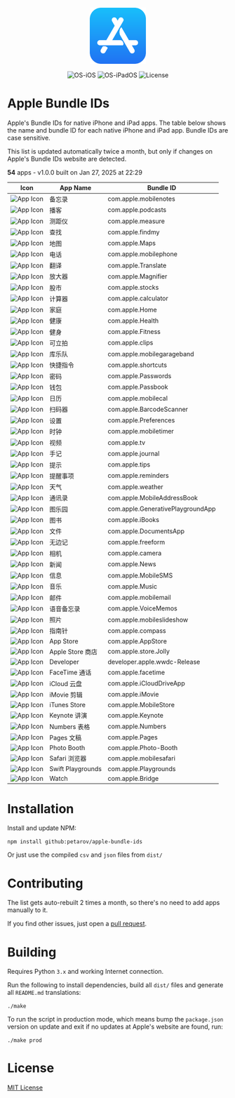 <p align="center">
  <img src="../app-store.png" width="128"/>
</p>
<p align="center">
  <img alt="OS-iOS" src="https://img.shields.io/badge/iOS-gray?style=flat-square"/>
  <img alt="OS-iPadOS" src="https://img.shields.io/badge/iPadOS-gray?style=flat-square"/>
  <img alt="License" src="https://img.shields.io/github/license/petarov/google-app-ids?style=square">
</p>

# Apple Bundle IDs

Apple's Bundle IDs for native iPhone and iPad apps. The table below shows the name and bundle ID for each native iPhone and iPad app. Bundle IDs are case sensitive.

This list is updated automatically twice a month, but only if changes on Apple's Bundle IDs website are detected.

**54** apps - v1.0.0 built on Jan 27, 2025 at 22:29



| Icon | App Name | Bundle ID |
| --- | --- | --- |
| ![App Icon](https://help.apple.com/assets/6723B9B8B699CCA0A30A4425/6723B9C21B0110B75B0CB561/zh_CN/c0b2e5615a23beca598e9a389f2a8299.png) | 备忘录 |  com.apple.mobilenotes
| ![App Icon](https://help.apple.com/assets/6723B9B8B699CCA0A30A4425/6723B9C21B0110B75B0CB561/zh_CN/aa0d7270566902790647a2d674334fbb.png) | 播客 |  com.apple.podcasts
| ![App Icon](https://help.apple.com/assets/6723B9B8B699CCA0A30A4425/6723B9C21B0110B75B0CB561/zh_CN/63fa68e20397e9b04963deaaceed64fe.png) | 测距仪 |  com.apple.measure
| ![App Icon](https://help.apple.com/assets/6723B9B8B699CCA0A30A4425/6723B9C21B0110B75B0CB561/zh_CN/517f23fce6cb0ce5aa8c36bfa5cf5ce3.png) | 查找 |  com.apple.findmy
| ![App Icon](https://help.apple.com/assets/6723B9B8B699CCA0A30A4425/6723B9C21B0110B75B0CB561/zh_CN/21e8c59cd2f31008048b15875a0abc56.png) | 地图 |  com.apple.Maps
| ![App Icon](https://help.apple.com/assets/6723B9B8B699CCA0A30A4425/6723B9C21B0110B75B0CB561/zh_CN/4b79edee58737b87ad81195e6f3dd4da.png) | 电话 |  com.apple.mobilephone
| ![App Icon](https://help.apple.com/assets/6723B9B8B699CCA0A30A4425/6723B9C21B0110B75B0CB561/zh_CN/4b5d59237c84dd7436631525e8a6a3e4.png) | 翻译 |  com.apple.Translate
| ![App Icon](https://help.apple.com/assets/6723B9B8B699CCA0A30A4425/6723B9C21B0110B75B0CB561/zh_CN/3f46f04e5802f10fc0b0e8ec05a7a84a.png) | 放大器 |  com.apple.Magnifier
| ![App Icon](https://help.apple.com/assets/6723B9B8B699CCA0A30A4425/6723B9C21B0110B75B0CB561/zh_CN/903deff89ddd59acfbd8c6caab55a1bb.png) | 股市 |  com.apple.stocks
| ![App Icon](https://help.apple.com/assets/6723B9B8B699CCA0A30A4425/6723B9C21B0110B75B0CB561/zh_CN/7c97cffba40e56cf9e2ccde17c2fbc3a.png) | 计算器 |  com.apple.calculator
| ![App Icon](https://help.apple.com/assets/6723B9B8B699CCA0A30A4425/6723B9C21B0110B75B0CB561/zh_CN/01ef17ed118fde0508f256c8c7de5468.png) | 家庭 |  com.apple.Home
| ![App Icon](https://help.apple.com/assets/6723B9B8B699CCA0A30A4425/6723B9C21B0110B75B0CB561/zh_CN/b0b0ac1b1c7d6b411c5e8c61ef41aa87.png) | 健康 |  com.apple.Health
| ![App Icon](https://help.apple.com/assets/6723B9B8B699CCA0A30A4425/6723B9C21B0110B75B0CB561/zh_CN/a4f03fe8b7b21fa3160be027c203ed91.png) | 健身 |  com.apple.Fitness
| ![App Icon](https://help.apple.com/assets/6723B9B8B699CCA0A30A4425/6723B9C21B0110B75B0CB561/zh_CN/db4a600f94b01081bc7465360d1224d4.png) | 可立拍 |  com.apple.clips
| ![App Icon](https://help.apple.com/assets/6723B9B8B699CCA0A30A4425/6723B9C21B0110B75B0CB561/zh_CN/0f841429c6c8ee40503d92a613ae39bf.png) | 库乐队 |  com.apple.mobilegarageband
| ![App Icon](https://help.apple.com/assets/6723B9B8B699CCA0A30A4425/6723B9C21B0110B75B0CB561/zh_CN/4df05abf5b188d68885bccb1bcf2850f.png) | 快捷指令 |  com.apple.shortcuts
| ![App Icon](https://help.apple.com/assets/6723B9B8B699CCA0A30A4425/6723B9C21B0110B75B0CB561/zh_CN/a9577e5c83f469a17e56113042450600.png) | 密码 |  com.apple.Passwords
| ![App Icon](https://help.apple.com/assets/6723B9B8B699CCA0A30A4425/6723B9C21B0110B75B0CB561/zh_CN/226f3fa27b98e21cbfc3bcfb1567e5f5.png) | 钱包 |  com.apple.Passbook
| ![App Icon](https://help.apple.com/assets/6723B9B8B699CCA0A30A4425/6723B9C21B0110B75B0CB561/zh_CN/07eb8e5dbe68e54ef7f1939fd8ff8e58.png) | 日历 |  com.apple.mobilecal
| ![App Icon](https://help.apple.com/assets/6723B9B8B699CCA0A30A4425/6723B9C21B0110B75B0CB561/zh_CN/6d763bf7333100d4169805acf48af972.png) | 扫码器 |  com.apple.BarcodeScanner
| ![App Icon](https://help.apple.com/assets/6723B9B8B699CCA0A30A4425/6723B9C21B0110B75B0CB561/zh_CN/d30a5c899b4d74d638b75344df55241f.png) | 设置 |  com.apple.Preferences
| ![App Icon](https://help.apple.com/assets/6723B9B8B699CCA0A30A4425/6723B9C21B0110B75B0CB561/zh_CN/b14f3d8973d3ca1bfa9d5ea4027f63bb.png) | 时钟 |  com.apple.mobiletimer
| ![App Icon](https://help.apple.com/assets/6723B9B8B699CCA0A30A4425/6723B9C21B0110B75B0CB561/zh_CN/8e6906b1c11f413896b408e665fc0471.png) | 视频 |  com.apple.tv
| ![App Icon](https://help.apple.com/assets/6723B9B8B699CCA0A30A4425/6723B9C21B0110B75B0CB561/zh_CN/6fbb5e5edde48d5f12f870d5b2a51441.png) | 手记 |  com.apple.journal
| ![App Icon](https://help.apple.com/assets/6723B9B8B699CCA0A30A4425/6723B9C21B0110B75B0CB561/zh_CN/9cf29cf7a2549bbda39f06f3c2ea7001.png) | 提示 |  com.apple.tips
| ![App Icon](https://help.apple.com/assets/6723B9B8B699CCA0A30A4425/6723B9C21B0110B75B0CB561/zh_CN/b00f84807218a0d62cb0929f521c2516.png) | 提醒事项 |  com.apple.reminders
| ![App Icon](https://help.apple.com/assets/6723B9B8B699CCA0A30A4425/6723B9C21B0110B75B0CB561/zh_CN/6d6a684739e9f5f4e6fa917443006680.png) | 天气 |  com.apple.weather
| ![App Icon](https://help.apple.com/assets/6723B9B8B699CCA0A30A4425/6723B9C21B0110B75B0CB561/zh_CN/ed7c13771c0469d2ac8c43e15290f96e.png) | 通讯录 |  com.apple.MobileAddressBook
| ![App Icon](https://help.apple.com/assets/6723B9B8B699CCA0A30A4425/6723B9C21B0110B75B0CB561/zh_CN/a4e9cfb76cffda764ffd42814f24ad84.png) | 图乐园 |  com.apple.GenerativePlaygroundApp
| ![App Icon](https://help.apple.com/assets/6723B9B8B699CCA0A30A4425/6723B9C21B0110B75B0CB561/zh_CN/c88fa9ecbb6675a159f41495bb32828e.png) | 图书 |  com.apple.iBooks
| ![App Icon](https://help.apple.com/assets/6723B9B8B699CCA0A30A4425/6723B9C21B0110B75B0CB561/zh_CN/bbba03c60b17e15b9b3965610bb5113d.png) | 文件 |  com.apple.DocumentsApp
| ![App Icon](https://help.apple.com/assets/6723B9B8B699CCA0A30A4425/6723B9C21B0110B75B0CB561/zh_CN/2d4becfdf775f986b72c5aeabf88785c.png) | 无边记 |  com.apple.freeform
| ![App Icon](https://help.apple.com/assets/6723B9B8B699CCA0A30A4425/6723B9C21B0110B75B0CB561/zh_CN/852af75bbc61abf8ee80521e6e720a53.png) | 相机 |  com.apple.camera
| ![App Icon](https://help.apple.com/assets/6723B9B8B699CCA0A30A4425/6723B9C21B0110B75B0CB561/zh_CN/5902d4f959872384818a58ca6a1ae6d2.png) | 新闻 |  com.apple.News
| ![App Icon](https://help.apple.com/assets/6723B9B8B699CCA0A30A4425/6723B9C21B0110B75B0CB561/zh_CN/badc9485650ffe05e65b87247c1104e7.png) | 信息 |  com.apple.MobileSMS
| ![App Icon](https://help.apple.com/assets/6723B9B8B699CCA0A30A4425/6723B9C21B0110B75B0CB561/zh_CN/a694b0a32b8247797c9e95952f4e5df1.png) | 音乐 |  com.apple.Music
| ![App Icon](https://help.apple.com/assets/6723B9B8B699CCA0A30A4425/6723B9C21B0110B75B0CB561/zh_CN/aa62abf5cc9d0835a2c78f52d57361d1.png) | 邮件 |  com.apple.mobilemail
| ![App Icon](https://help.apple.com/assets/6723B9B8B699CCA0A30A4425/6723B9C21B0110B75B0CB561/zh_CN/34348da8f13ef5e7bcccd7f7603681b2.png) | 语音备忘录 |  com.apple.VoiceMemos
| ![App Icon](https://help.apple.com/assets/6723B9B8B699CCA0A30A4425/6723B9C21B0110B75B0CB561/zh_CN/98c461003313f2eba5a8e22b1c0645b3.png) | 照片 |  com.apple.mobileslideshow
| ![App Icon](https://help.apple.com/assets/6723B9B8B699CCA0A30A4425/6723B9C21B0110B75B0CB561/zh_CN/9b0fd77dd7bb2fd155a3105ae207c5cf.png) | 指南针 |  com.apple.compass
| ![App Icon](https://help.apple.com/assets/6723B9B8B699CCA0A30A4425/6723B9C21B0110B75B0CB561/zh_CN/96426e514e8d7a61582484074bcc45b8.png) | App Store |  com.apple.AppStore
| ![App Icon](https://help.apple.com/assets/6723B9B8B699CCA0A30A4425/6723B9C21B0110B75B0CB561/zh_CN/b2881b6dc934a86e35cabd5b1cea04d7.png) | Apple Store 商店 |  com.apple.store.Jolly
| ![App Icon](https://help.apple.com/assets/6723B9B8B699CCA0A30A4425/6723B9C21B0110B75B0CB561/zh_CN/5053f7e86ca80433daf81d6db7e3be94.png) | Developer |  developer.apple.wwdc-Release
| ![App Icon](https://help.apple.com/assets/6723B9B8B699CCA0A30A4425/6723B9C21B0110B75B0CB561/zh_CN/41f9ab48e1f232a876c8151d5ac0f624.png) | FaceTime 通话 |  com.apple.facetime
| ![App Icon](https://help.apple.com/assets/6723B9B8B699CCA0A30A4425/6723B9C21B0110B75B0CB561/zh_CN/c396f6a8b5dbddb3c16305d09dc50bf0.png) | iCloud 云盘 |  com.apple.iCloudDriveApp
| ![App Icon](https://help.apple.com/assets/6723B9B8B699CCA0A30A4425/6723B9C21B0110B75B0CB561/zh_CN/047cd8cc1ee8e11e23526c4e13d36b83.png) | iMovie 剪辑 |  com.apple.iMovie
| ![App Icon](https://help.apple.com/assets/6723B9B8B699CCA0A30A4425/6723B9C21B0110B75B0CB561/zh_CN/fc84d3f76f5e4c994a31a19bb20f8024.png) | iTunes Store |  com.apple.MobileStore
| ![App Icon](https://help.apple.com/assets/6723B9B8B699CCA0A30A4425/6723B9C21B0110B75B0CB561/zh_CN/99dec81ae642515ae23dda1df9ccf473.png) | Keynote 讲演 |  com.apple.Keynote
| ![App Icon](https://help.apple.com/assets/6723B9B8B699CCA0A30A4425/6723B9C21B0110B75B0CB561/zh_CN/1ad975d8d6d73976f28bd2989ff623e6.png) | Numbers 表格 |  com.apple.Numbers
| ![App Icon](https://help.apple.com/assets/6723B9B8B699CCA0A30A4425/6723B9C21B0110B75B0CB561/zh_CN/df93cc9c0b4eca27c6bda3ad27050405.png) | Pages 文稿 |  com.apple.Pages
| ![App Icon](https://help.apple.com/assets/6723B9B8B699CCA0A30A4425/6723B9C21B0110B75B0CB561/zh_CN/1f342434cb220654d752fc7e1a89c047.png) | Photo Booth |  com.apple.Photo-Booth
| ![App Icon](https://help.apple.com/assets/6723B9B8B699CCA0A30A4425/6723B9C21B0110B75B0CB561/zh_CN/164477f6e7625112669ec4331fe37ed6.png) | Safari 浏览器 |  com.apple.mobilesafari
| ![App Icon](https://help.apple.com/assets/6723B9B8B699CCA0A30A4425/6723B9C21B0110B75B0CB561/zh_CN/5fbf9f6dd414b51b287b39b6187e6a99.png) | Swift Playgrounds |  com.apple.Playgrounds
| ![App Icon](https://help.apple.com/assets/6723B9B8B699CCA0A30A4425/6723B9C21B0110B75B0CB561/zh_CN/88bbdf6763f0a0824b3ff636dd757e17.png) | Watch |  com.apple.Bridge


# Installation

Install and update NPM:

    npm install github:petarov/apple-bundle-ids

Or just use the compiled `csv` and `json` files from `dist/`

# Contributing

The list gets auto-rebuilt 2 times a month, so there's no need to add apps manually to it.

If you find other issues, just open a [pull request](https://github.com/petarov/apple-bundle-ids/pulls).

# Building

Requires Python `3.x` and working Internet connection.

Run the following to install dependencies, build all `dist/` files and generate all `README.md` translations:

    ./make

To run the script in production mode, which means bump the `package.json` version on update and exit if no updates at Apple's website are found, run:

    ./make prod

# License

[MIT License](LICENSE)